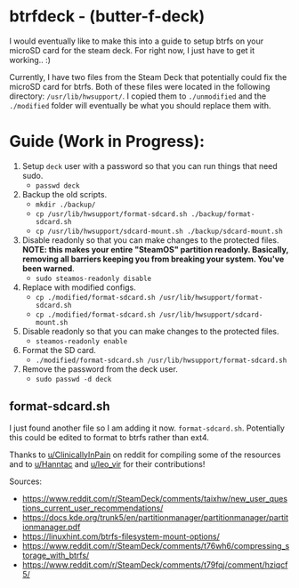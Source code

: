 # btrfdeck - (butter-f-deck)

I would eventually like to make this into a guide to setup btrfs on your microSD card for the steam deck. For right now, I just have to get it working.. :)

Currently, I have two files from the Steam Deck that potentially could fix the microSD card for btrfs. Both of these files were located in the following directory: `/usr/lib/hwsupport/`. I copied them to `./unmodified` and the `./modified` folder will eventually be what you should replace them with.

# Guide (**Work in Progress**): 
1. Setup `deck` user with a password so that you can run things that need sudo.
    * `passwd deck`
2. Backup the old scripts.
    * `mkdir ./backup/`
    * `cp /usr/lib/hwsupport/format-sdcard.sh ./backup/format-sdcard.sh`
    * `cp /usr/lib/hwsupport/sdcard-mount.sh ./backup/sdcard-mount.sh`
3. Disable readonly so that you can make changes to the protected files. **NOTE: this makes your entire "SteamOS" partition readonly. Basically, removing all barriers keeping you from breaking your system. You've been warned**.
    * `sudo steamos-readonly disable`
4. Replace with modified configs.
    * `cp ./modified/format-sdcard.sh /usr/lib/hwsupport/format-sdcard.sh`
    * `cp ./modified/format-sdcard.sh /usr/lib/hwsupport/sdcard-mount.sh`
5. Disable readonly so that you can make changes to the protected files.
    * `steamos-readonly enable`
6. Format the SD card.
    * `./modified/format-sdcard.sh /usr/lib/hwsupport/format-sdcard.sh`
7. Remove the password from the deck user.
    * `sudo passwd -d deck`

## format-sdcard.sh

I just found another file so I am adding it now. `format-sdcard.sh`. Potentially this could be edited to format to btrfs rather than ext4.

Thanks to [u/ClinicallyInPain](https://www.reddit.com/user/ClinicallyInPain/) on reddit for compiling some of the resources and to [u/Hanntac](https://www.reddit.com/user/Hanntac/) and [u/leo_vir](https://www.reddit.com/user/leo_vir/) for their contributions!

Sources:
* https://www.reddit.com/r/SteamDeck/comments/taixhw/new_user_questions_current_user_recommendations/
* https://docs.kde.org/trunk5/en/partitionmanager/partitionmanager/partitionmanager.pdf
* https://linuxhint.com/btrfs-filesystem-mount-options/
* https://www.reddit.com/r/SteamDeck/comments/t76wh6/compressing_storage_with_btrfs/
* https://www.reddit.com/r/SteamDeck/comments/t79fqj/comment/hziqcf5/